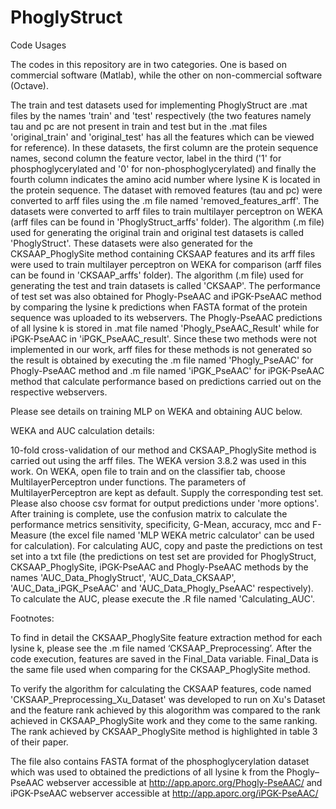# PhoglyStruct

Code Usages

The codes in this repository are in two categories. 
One is based on commercial software (Matlab), while the other on non-commercial software (Octave).

The train and test datasets used for implementing PhoglyStruct are .mat files by the names 'train' and 'test' respectively (the two features namely tau and pc are not present in train and test but in the .mat files 'original_train' and 'original_test' has all the features which can be viewed for reference). In these datasets, the first column are the protein sequence names, second column the feature vector, label in the third ('1' for phosphoglycerylated and '0' for non-phosphoglycerylated) and finally the fourth column indicates the amino acid number where lysine K is located in the protein sequence. The dataset with removed features (tau and pc) were converted to arff files using the .m file named 'removed_features_arff'. The datasets were converted to arff files to train multilayer perceptron on WEKA (arff files can be found in 'PhoglyStruct_arffs' folder). The algorithm (.m file) used for generating the original train and original test datasets is called 'PhoglyStruct'. These datasets were also generated for the CKSAAP_PhoglySite method containing CKSAAP features and its arff files were used to train multilayer perceptron on WEKA for comparison (arff files can be found in 'CKSAAP_arffs' folder). The algorithm (.m file) used for generating the test and train datasets is called 'CKSAAP'. The performance of test set was also obtained for Phogly-PseAAC and iPGK-PseAAC method by comparing the lysine k predictions when FASTA format of the protein sequence was uploaded to its webservers. The Phogly-PseAAC predictions of all lysine k is stored in .mat file named 'Phogly_PseAAC_Result' while for iPGK-PseAAC in 'iPGK_PseAAC_result'. Since these two methods were not implemented in our work, arff files for these methods is not generated so the result is obtained by executing the .m file named 'Phogly_PseAAC' for Phogly-PseAAC method and .m file named 'iPGK_PseAAC' for iPGK-PseAAC method that calculate performance based on predictions carried out on the respective webservers.    

Please see details on training MLP on WEKA and obtaining AUC below.
     
WEKA and AUC calculation details:

10-fold cross-validation of our method and CKSAAP_PhoglySite method is carried out using the arff files. The WEKA version 3.8.2 was used in this work. On WEKA, open file to train and on the classifier tab, choose MultilayerPerceptron under functions. The parameters of MultilayerPerceptron are kept as default. Supply the corresponding test set. Please also choose csv format for output predictions under 'more options'. After training is complete, use the confusion matrix to calculate the performance metrics sensitivity, specificity, G-Mean, accuracy, mcc and F-Measure (the excel file named 'MLP WEKA metric calculator' can be used for calculation). For calculating AUC, copy and paste the predictions on test set into a txt file (the predictions on test set are provided for PhoglyStruct, CKSAAP_PhoglySite, iPGK-PseAAC and Phogly-PseAAC methods by the names 'AUC_Data_PhoglyStruct', 'AUC_Data_CKSAAP', 'AUC_Data_iPGK_PseAAC' and 'AUC_Data_Phogly_PseAAC' respectively). To calculate the AUC, please execute the .R file named 'Calculating_AUC'. 

Footnotes:

To find in detail the CKSAAP_PhoglySite feature extraction method for each lysine k, please see the .m file named ‘CKSAAP_Preprocessing’. After the code execution, features are saved in the Final_Data variable. Final_Data is the same file used when comparing for the CKSAAP_PhoglySite method.

To verify the algorithm for calculating the CKSAAP features, code named 'CKSAAP_Preprocessing_Xu_Dataset' was developed to run on Xu's Dataset and the feature rank achieved by this alogorithm was compared to the rank achieved in CKSAAP_PhoglySite work and they come to the same ranking. The rank achieved by CKSAAP_PhoglySite method is highlighted in table 3 of their paper.  

The file also contains FASTA format of the phosphoglycerylation dataset which was used to obtained the predictions of all lysine k from the Phogly–PseAAC webserver accessible at http://app.aporc.org/Phogly-PseAAC/ and iPGK-PseAAC webserver accessible at http://app.aporc.org/iPGK-PseAAC/
